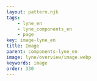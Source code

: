```yaml
---
layout: pattern.njk
tags: 
    - lyne_en
    - lyne_components_en
    - page
key: image-lyne_en
title: Image
parent: components-lyne_en
image: lyne/overview/image.webp
keywords: image
order: 330
---
```

